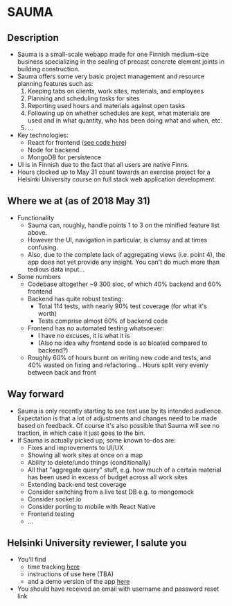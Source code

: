 SAUMA
=====

Description
-----------

- Sauma is a small-scale webapp made for one Finnish medium-size business
  specializing in the sealing of precast concrete element joints in building
  construction.
- Sauma offers some very basic project management and resource planning features
  such as:
  1. Keeping tabs on clients, work sites, materials, and employees
  2. Planning and scheduling tasks for sites
  3. Reporting used hours and materials against open tasks
  4. Following up on whether schedules are kept, what materials are used and in
     what quantity, who has been doing what and when, etc.
  5. ...
- Key technologies:
  - React for frontend ([see code here](https://github.com/jrnn/sauma-front))
  - Node for backend
  - MongoDB for persistence
- UI is in Finnish due to the fact that all users are native Finns.
- Hours clocked up to May 31 count towards an exercise project for a Helsinki
  University course on full stack web application development.

Where we at (as of 2018 May 31)
-------------------------------

- Functionality
  - Sauma can, roughly, handle points 1 to 3 on the minified feature list above.
  - However the UI, navigation in particular, is clumsy and at times confusing.
  - Also, due to the complete lack of aggregating views (i.e. point 4), the app
    does not yet provide any insight. You can't do much more than tedious data
    input...
- Some numbers
  - Codebase altogether ~9 300 sloc, of which 40% backend and 60% frontend
  - Backend has quite robust testing:
    - Total 114 tests, with nearly 90% test coverage (for what it's worth)
    - Tests comprise almost 60% of backend code
  - Frontend has no automated testing whatsoever:
    - I have no excuses, it is what it is
    - (Also no idea why frontend code is so bloated compared to backend?)
  - Roughly 60% of hours burnt on writing new code and tests, and 40% wasted on
    fixing and refactoring... Hours split very evenly between back and front

Way forward
-----------

- Sauma is only recently starting to see test use by its intended audience.
  Expectation is that a lot of adjustments and changes need to be made based on
  feedback. Of course it's also possible that Sauma will see no traction, in
  which case it just goes to the bin.
- If Sauma is actually picked up, some known to-dos are:
  - Fixes and improvements to UI/UX
  - Showing all work sites at once on a map
  - Ability to delete/undo things (conditionally)
  - All that "aggregate query" stuff, e.g. how much of a certain material has
    been used in excess of budget across all work sites
  - Extending back-end test coverage
  - Consider switching from a live test DB e.g. to mongomock
  - Consider socket.io
  - Consider porting to mobile with React Native
  - Frontend testing
  - ...

Helsinki University reviewer, I salute you
------------------------------------------

- You'll find
  - time tracking [here](https://github.com/jrnn/sauma/blob/master/hours.md)
  - instructions of use here (TBA)
  - and a demo version of the app [here](https://sauma-demo.heroku.com/)
- You should have received an email with username and password reset link
